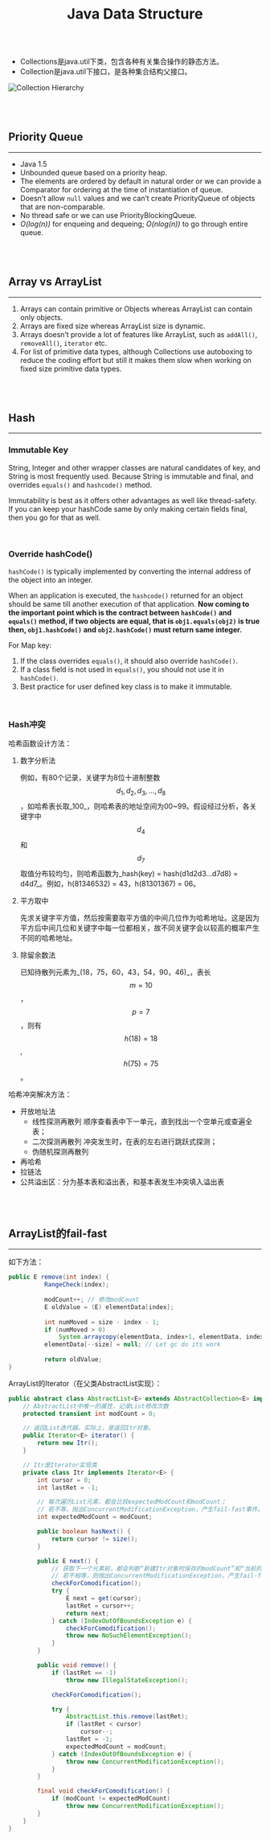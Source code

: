 # <center>Java Data Structure</center>



<br></br>

* Collections是java.util下类，包含各种有关集合操作的静态方法。
* Collection是java.util下接口，是各种集合结构父接口。

![Collection Hierarchy](./Images/collection_hierarchy.png)

<br></br>



## Priority Queue
----
* Java 1.5
* Unbounded queue based on a priority heap.
* The elements are ordered by default in natural order or we can provide a Comparator for ordering at the time of instantiation of queue.
* Doesn’t allow `null` values and we can’t create PriorityQueue of objects that are non-comparable.
* No thread safe or we can use PriorityBlockingQueue.
* _O(log(n))_ for enqueing and dequeing; _O(nlog(n))_ to go through entire queue.

<br></br>



## Array vs ArrayList
----
1. Arrays can contain primitive or Objects whereas ArrayList can contain only objects. 
2. Arrays are fixed size whereas ArrayList size is dynamic. 
3. Arrays doesn’t provide a lot of features like ArrayList, such as `addAll()`, `removeAll()`, `iterator` etc.
4. For list of primitive data types, although Collections use autoboxing to reduce the coding effort but still it makes them slow when working on fixed size primitive data types. 

<br></br>



## Hash 
----
### Immutable Key
String, Integer and other wrapper classes are natural candidates of key, and String is most frequently used. Because String is immutable and final, and overrides `equals()` and `hashcode()` method. 

Immutability is best as it offers other advantages as well like thread-safety. If you can keep your hashCode same by only making certain fields final, then you go for that as well.

<br>


### Override hashCode()
`hashCode()` is typically implemented by converting the internal address of the object into an integer.

When an application is executed, the `hashcode()` returned for an object should be same till another execution of that application. **Now coming to the important point which is the contract between `hashCode()` and `equals()` method, if two objects are equal, that is `obj1.equals(obj2)` is true then, `obj1.hashCode()` and `obj2.hashCode()` must return same integer.**

For Map key:
1. If the class overrides `equals()`, it should also override `hashCode()`. 
2. If a class field is not used in `equals()`, you should not use it in `hashCode()`. 
3. Best practice for user defined key class is to make it immutable. 

<br>


### Hash冲突
哈希函数设计方法：
1. 数字分析法

    例如，有80个记录，关键字为8位十进制整数$$ d_1, d_2, d_3, …, d_8 $$，如哈希表长取_100_，则哈希表的地址空间为00~99。假设经过分析，各关键字中$$ d_{4} $$和$$ d_{7} $$取值分布较均匀，则哈希函数为_hash(key) = hash(d1d2d3…d7d8) = d4d7_。例如，h(81346532) = 43，h(81301367) = 06。

2. 平方取中 

    先求关键字平方值，然后按需要取平方值的中间几位作为哈希地址。这是因为平方后中间几位和关键字中每一位都相关，故不同关键字会以较高的概率产生不同的哈希地址。

3. 除留余数法

    已知待散列元素为_(18，75，60，43，54，90，46)_，表长$$ m = 10 $$，$$ p = 7 $$，则有$$ h(18) = 18 % 7 = 4 $$, $$ h(75) = 75 % 7 = 5 $$。   

哈希冲突解决方法：
* 开放地址法
    * 线性探测再散列 顺序查看表中下一单元，直到找出一个空单元或查遍全表；
    * 二次探测再散列 冲突发生时，在表的左右进行跳跃式探测；
    * 伪随机探测再散列
* 再哈希
* 拉链法
* 公共溢出区：分为基本表和溢出表，和基本表发生冲突填入溢出表

<br></br> 



## ArrayList的fail-fast
----
如下方法：
```java
public E remove(int index) {
          RangeCheck(index);
  
          modCount++; // 修改modCount
          E oldValue = (E) elementData[index];
  
          int numMoved = size - index - 1;
          if (numMoved > 0)
              System.arraycopy(elementData, index+1, elementData, index, numMoved);
          elementData[--size] = null; // Let gc do its work
  
          return oldValue;
}
```

ArrayList的Iterator（在父类AbstractList实现）：
```java
public abstract class AbstractList<E> extends AbstractCollection<E> implements List<E> {
    // AbstractList中唯一的属性，记录List修改次数
    protected transient int modCount = 0;

    // 返回List迭代器。实际上，是返回Itr对象。
    public Iterator<E> iterator() {
        return new Itr();
    }

    // Itr是Iterator实现类
    private class Itr implements Iterator<E> {
        int cursor = 0;
        int lastRet = -1;

        // 每次遍历List元素，都会比较expectedModCount和modCount；
        // 若不等，抛出ConcurrentModificationException，产生fail-fast事件。
        int expectedModCount = modCount;

        public boolean hasNext() {
            return cursor != size();
        }

        public E next() {
            // 获取下一个元素前，都会判断“新建Itr对象时保存的modCount”和“当前的modCount”是否相等；
            // 若不相等，则抛出ConcurrentModificationException，产生fail-fast事件。
            checkForComodification();
            try {
                E next = get(cursor);
                lastRet = cursor++;
                return next;
            } catch (IndexOutOfBoundsException e) {
                checkForComodification();
                throw new NoSuchElementException();
            }
        }

        public void remove() {
            if (lastRet == -1)
                throw new IllegalStateException();

            checkForComodification();

            try {
                AbstractList.this.remove(lastRet);
                if (lastRet < cursor)
                    cursor--;
                lastRet = -1;
                expectedModCount = modCount;
            } catch (IndexOutOfBoundsException e) {
                throw new ConcurrentModificationException();
            }
        }

        final void checkForComodification() {
            if (modCount != expectedModCount)
                throw new ConcurrentModificationException();
        }
    }
}
```

<br></br>
